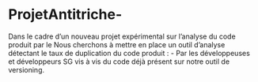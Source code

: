 # ProjetAntitriche-
 Dans le cadre d’un nouveau projet expérimental sur l’analyse du code produit par le Nous cherchons à mettre en place un outil d’analyse détectant le taux de duplication du code produit : - Par les développeuses et développeurs SG vis à vis du code déjà présent sur notre outil de versioning.
